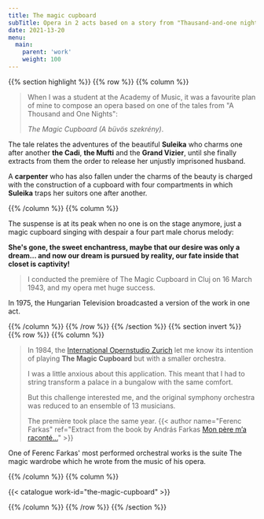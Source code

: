```yaml
---
title: The magic cupboard
subTitle: Opera in 2 acts based on a story from "Thausand-and-one nights"
date: 2021-13-20
menu:
  main:
    parent: 'work'
    weight: 100
---
```


{{% section highlight %}}
{{% row %}}
{{% column %}}

> When I was a student at the Academy of Music,
> it was a favourite plan of mine to compose
> an opera based on one of the tales from
> "A Thousand and One Nights":
>
> *The Magic Cupboard (A büvös szekrény)*.

The tale relates the adventures of the beautiful **Suleika** who charms one after
another **the Cadi**, **the Mufti** and the **Grand Vizier**, until she
finally extracts from them the order to release her unjustly imprisoned husband.

A **carpenter** who has also fallen under the charms of the beauty is charged
with the construction of a cupboard with four compartments in which **Suleika**
traps her suitors one after another. 

{{% /column %}}
{{% column %}}

The suspense is at its peak when no one is on the stage anymore,
just a  magic cupboard singing with despair a four part male chorus melody:

__She's gone, the sweet enchantress, maybe that our desire was only a dream...
and now our dream is pursued by reality, our fate inside that closet is captivity!__

> I conducted the première of The Magic Cupboard in Cluj on 16 March 1943,
> and my opera met huge success.

In 1975, the Hungarian Television broadcasted a version of the work in one act.

{{% /column %}}
{{% /row %}}
{{% /section %}}
{{% section invert %}}
{{% row %}}
{{% column %}}

> In 1984, the
> [International Opernstudio Zurich](https://www.opernhaus.ch/en/) let me know
> its intention of playing **The Magic Cupboard**
> but with a smaller orchestra.
> 
> I was a little anxious about this application. This meant that I had to
> string transform a palace in a bungalow with the same comfort.
> 
> But this challenge interested me, and the original symphony orchestra was
> reduced to an ensemble of 13 musicians.
> 
> The première took place the same year.
> {{< author name="Ferenc Farkas" ref="Extract from the book by András Farkas [Mon père m’a raconté…](http://www.editions-delatour.com/fr/biographies-entretiens/3727-mon-pere-m-a-raconte-la-vie-du-compositeur-hongrois-ferenc-farkas-9782752103079.html)" >}}

One of Ferenc Farkas' most performed orchestral works is the suite
The magic wardrobe which he wrote from the music of his opera.  

{{% /column %}}
{{% column %}}

{{< catalogue work-id="the-magic-cupboard" >}}

{{% /column %}}
{{% /row %}}
{{% /section %}}